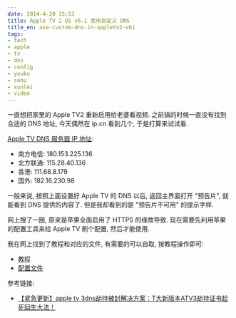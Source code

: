 ```yaml
---
date: 2014-4-20 15:53
title: Apple TV 2 OS v6.1 使用自定义 DNS
title_en: use-custom-dns-in-appletv2-v61
tags:
- tech
- apple
- tv
- dns
- config
- youku
- sohu
- xunlei
- video
---
```


一直想把家里的 Apple TV2 重新启用给老婆看视频. 之前搞的时候一直没有找到合适的 DNS 地址, 今天偶然在 ip.cn 看到几个, 于是打算来试试看.

[Apple TV DNS 服务器 IP 地址](http://ip.cn/dns.html):

* 南方电信: 180.153.225.136
* 北方联通: 115.28.40.136	
* 香港: 111.68.8.179   	
* 国外: 182.16.230.98

一般来说, 按照上面设置好 Apple TV 的 DNS 以后, 返回主界面打开 "预告片", 就能看到 DNS 提供的内容了. 但是我却看到的是 "预告片不可用" 的提示字样.

网上搜了一圈, 原来是苹果全面启用了 HTTPS 的缘故导致. 现在需要先利用苹果的配置工具来给 Apple TV 刷个配置, 然后才能使用.

我在网上找到了教程和对应的文件, 有需要的可以自取, 按教程操作即可:

* [教程](http://nickcheng-blog.u.qiniudn.com/20140420/readme.pdf)
* [配置文件](http://nickcheng-blog.u.qiniudn.com/20140420/appletv-fix.mobileconfig)

参考链接:

* [【紧急更新】apple tv 3dns劫持被封解决方案：T大新版本ATV3劫持证书起死回生大法！](http://nasyun.com/thread-1825-1-1.html)
